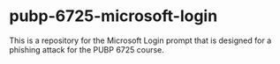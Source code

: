 # pubp-6725-microsoft-login
This is a repository for the Microsoft Login prompt that is designed for a phishing attack for the PUBP 6725 course.

